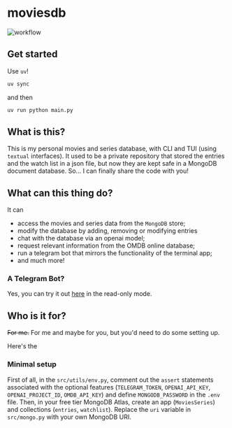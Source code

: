 # moviesdb
![workflow](https://github.com/rayannott/moviesdb/actions/workflows/ci.yml/badge.svg)

## Get started
Use `uv`!

```sh
uv sync
```
and then
```sh
uv run python main.py
```


## What is this?
This is my personal movies and series database, with CLI and TUI (using `textual` interfaces). It used to be a private repository that stored the entries and the watch list in a json file, but now they are kept safe in a MongoDB document database. So... I can finally share the code with you!

## What can this thing do?
It can
- access the movies and series data from the `MongoDB` store;
- modify the database by adding, removing or modifying entries
- chat with the database via an openai model;
- request relevant information from the OMDB online database;
- run a telegram bot that mirrors the functionality of the terminal app;
- and much more!

### A Telegram Bot?
Yes, you can try it out [here](https://t.me/mymoviesdbbot) in the read-only mode.

## Who is it for?
<s>For me.</s> For me and maybe for you, but you'd need to do some setting up.

Here's the
### Minimal setup

First of all, in the `src/utils/env.py`, comment out the `assert` statements associated with the optional features (`TELEGRAM_TOKEN`, `OPENAI_API_KEY`, `OPENAI_PROJECT_ID`, `OMDB_API_KEY`) and define `MONGODB_PASSWORD` in the `.env` file. Then, in your free tier MongoDB Atlas, create an app (`MoviesSeries`) and collections (`entries`, `watchlist`). Replace the `uri` variable in `src/mongo.py` with your own MongoDB URI.
